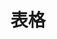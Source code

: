 <!--
 * @Author: ldx
 * @Date: 2021-03-10 10:49:45
 * @LastEditTime: 2021-03-10 10:50:28
 * @LastEditors: ldx
 * @Description: 表格
 * @FilePath: \my-docs\docs\vxeTable\table.md
-->
# 表格